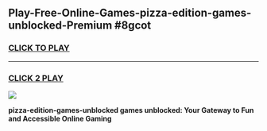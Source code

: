 
## Play-Free-Online-Games-pizza-edition-games-unblocked-Premium #8gcot
<h3>
<a href="https://premium.freeplayer.one?title=pizza-edition-games-unblocked&ref=8M">CLICK TO PLAY</a></h3>
<hr>

<h3>
<a href="https://premium.freeplayer.one?title=pizza-edition-games-unblocked&ref=8M">CLICK 2 PLAY</a>
  
</h3>

<a href="https://premium.freeplayer.one?title=pizza-edition-games-unblocked&ref=8M"><img src="https://clearcache.store/games.png"></a>


**pizza-edition-games-unblocked games unblocked: Your Gateway to Fun and Accessible Online Gaming**
